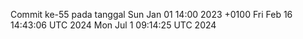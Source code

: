 Commit ke-55 pada tanggal Sun Jan 01 14:00 2023 +0100
Fri Feb 16 14:43:06 UTC 2024
Mon Jul  1 09:14:25 UTC 2024
